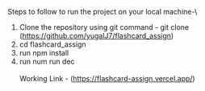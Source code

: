 Steps to follow to run the project on your local machine-\

1. Clone the repository using git command - git clone (https://github.com/yugalJ7/flashcard_assign)
2. cd flashcard_assign
3. run npm install
4. run num run dec\
\
Working Link - (https://flashcard-assign.vercel.app/)
